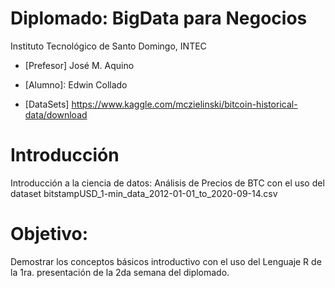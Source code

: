 # Diplomado: BigData para Negocios
 Instituto Tecnológico de Santo Domingo, INTEC

 - [Prefesor] José M. Aquino
 * [Alumno]: Edwin Collado
 - [DataSets] https://www.kaggle.com/mczielinski/bitcoin-historical-data/download

 # Introducción
 Introducción a la ciencia de datos: Análisis de Precios de BTC con el uso del dataset bitstampUSD_1-min_data_2012-01-01_to_2020-09-14.csv
 
 # Objetivo: 
 Demostrar los conceptos básicos introductivo con el uso del Lenguaje R de la 1ra. presentación de la 2da semana del diplomado.
